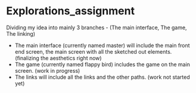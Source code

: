 # Explorations_assignment
Dividing my idea into mainly 3 branches - (The main interface, The game, The linking)
- The main interface (currently named master) will include the main front end screen, the main screen with all the sketched out elements. (finalizing the aesthetics right now)
- The game (currently named flappy bird) includes the game on the main screen. (work in progress)
- The links will include all the links and the other paths. (work not started yet) 